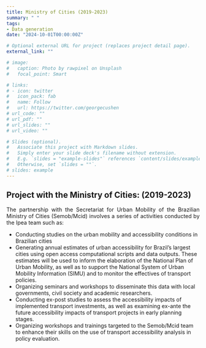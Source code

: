 ```yaml
---
title: Ministry of Cities (2019-2023)
summary: " "
tags:
- Data generation
date: "2024-10-01T00:00:00Z"

# Optional external URL for project (replaces project detail page).
external_link: ""

# image:
#   caption: Photo by rawpixel on Unsplash
#   focal_point: Smart

# links:
# - icon: twitter
#   icon_pack: fab
#   name: Follow
#   url: https://twitter.com/georgecushen
# url_code: ""
# url_pdf: ""
# url_slides: ""
# url_video: ""

# Slides (optional).
#   Associate this project with Markdown slides.
#   Simply enter your slide deck's filename without extension.
#   E.g. `slides = "example-slides"` references `content/slides/example-slides.md`.
#   Otherwise, set `slides = ""`.
# slides: example
---
```


## Project with the Ministry of Cities: (2019-2023)

<p align="justify"> 
The partnership with the Secretariat for Urban Mobility of the Brazilian Ministry of Cities (Semob/Mcid) involves a series of activities conducted by the Ipea team such as:
</p>

- Conducting studies on the urban mobility and accessibility conditions in Brazilian cities
- Generating annual estimates of urban accessibility for Brazil’s largest cities using open access computational scripts and data outputs. These estimates will be used to inform the elaboration of the National Plan of Urban Mobility, as well as to support the National System of Urban Mobility Information (SIMU) and to monitor the effectives of transport policies.
- Organizing seminars and workshops to disseminate this data with local governments, civil society and academic researchers.
- Conducting ex-post studies to assess the accessibility impacts of implemented transport investments, as well as examining ex-ante the future accessibility impacts of transport projects in early planning stages.
- Organizing workshops and trainings targeted to the Semob/Mcid team to enhance their skills on the use of transport accessibility analysis in policy evaluation.
